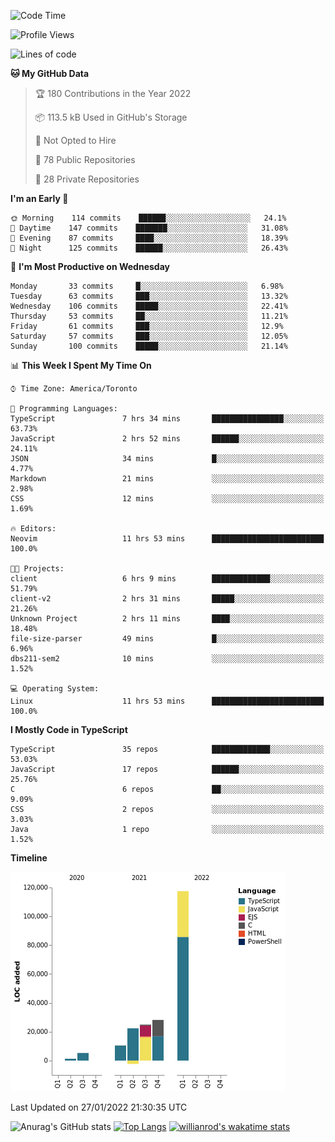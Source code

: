 <!--START_SECTION:waka-->
![Code Time](http://img.shields.io/badge/Code%20Time-130%20hrs%2011%20mins-blue)

![Profile Views](http://img.shields.io/badge/Profile%20Views-12-blue)

![Lines of code](https://img.shields.io/badge/From%20Hello%20World%20I%27ve%20Written-208%20Thousand%20lines%20of%20code-blue)

**🐱 My GitHub Data** 

> 🏆 180 Contributions in the Year 2022
 > 
> 📦 113.5 kB Used in GitHub's Storage 
 > 
> 🚫 Not Opted to Hire
 > 
> 📜 78 Public Repositories 
 > 
> 🔑 28 Private Repositories  
 > 
**I'm an Early 🐤** 

```text
🌞 Morning    114 commits    ██████░░░░░░░░░░░░░░░░░░░   24.1% 
🌆 Daytime    147 commits    ███████░░░░░░░░░░░░░░░░░░   31.08% 
🌃 Evening    87 commits     ████░░░░░░░░░░░░░░░░░░░░░   18.39% 
🌙 Night      125 commits    ██████░░░░░░░░░░░░░░░░░░░   26.43%

```
📅 **I'm Most Productive on Wednesday** 

```text
Monday       33 commits     █░░░░░░░░░░░░░░░░░░░░░░░░   6.98% 
Tuesday      63 commits     ███░░░░░░░░░░░░░░░░░░░░░░   13.32% 
Wednesday    106 commits    █████░░░░░░░░░░░░░░░░░░░░   22.41% 
Thursday     53 commits     ██░░░░░░░░░░░░░░░░░░░░░░░   11.21% 
Friday       61 commits     ███░░░░░░░░░░░░░░░░░░░░░░   12.9% 
Saturday     57 commits     ███░░░░░░░░░░░░░░░░░░░░░░   12.05% 
Sunday       100 commits    █████░░░░░░░░░░░░░░░░░░░░   21.14%

```


📊 **This Week I Spent My Time On** 

```text
⌚︎ Time Zone: America/Toronto

💬 Programming Languages: 
TypeScript               7 hrs 34 mins       ████████████████░░░░░░░░░   63.73% 
JavaScript               2 hrs 52 mins       ██████░░░░░░░░░░░░░░░░░░░   24.11% 
JSON                     34 mins             █░░░░░░░░░░░░░░░░░░░░░░░░   4.77% 
Markdown                 21 mins             ░░░░░░░░░░░░░░░░░░░░░░░░░   2.98% 
CSS                      12 mins             ░░░░░░░░░░░░░░░░░░░░░░░░░   1.69%

🔥 Editors: 
Neovim                   11 hrs 53 mins      █████████████████████████   100.0%

🐱‍💻 Projects: 
client                   6 hrs 9 mins        █████████████░░░░░░░░░░░░   51.79% 
client-v2                2 hrs 31 mins       █████░░░░░░░░░░░░░░░░░░░░   21.26% 
Unknown Project          2 hrs 11 mins       ████░░░░░░░░░░░░░░░░░░░░░   18.48% 
file-size-parser         49 mins             █░░░░░░░░░░░░░░░░░░░░░░░░   6.96% 
dbs211-sem2              10 mins             ░░░░░░░░░░░░░░░░░░░░░░░░░   1.52%

💻 Operating System: 
Linux                    11 hrs 53 mins      █████████████████████████   100.0%

```

**I Mostly Code in TypeScript** 

```text
TypeScript               35 repos            █████████████░░░░░░░░░░░░   53.03% 
JavaScript               17 repos            ██████░░░░░░░░░░░░░░░░░░░   25.76% 
C                        6 repos             ██░░░░░░░░░░░░░░░░░░░░░░░   9.09% 
CSS                      2 repos             ░░░░░░░░░░░░░░░░░░░░░░░░░   3.03% 
Java                     1 repo              ░░░░░░░░░░░░░░░░░░░░░░░░░   1.52%

```


**Timeline**

![Chart not found](https://raw.githubusercontent.com/wise-introvert/wise-introvert/master/charts/bar_graph.png) 


 Last Updated on 27/01/2022 21:30:35 UTC
<!--END_SECTION:waka-->

![Anurag's GitHub stats](https://github-readme-stats.vercel.app/api?username=wise-introvert&count_private=true&show_icons=true)
[![Top Langs](https://github-readme-stats.vercel.app/api/top-langs/?username=wise-introvert&langs_count=10)](https://github.com/anuraghazra/github-readme-stats)
[![willianrod's wakatime stats](https://github-readme-stats.vercel.app/api/wakatime?username=wiseintrovert)](https://github.com/anuraghazra/github-readme-stats)
